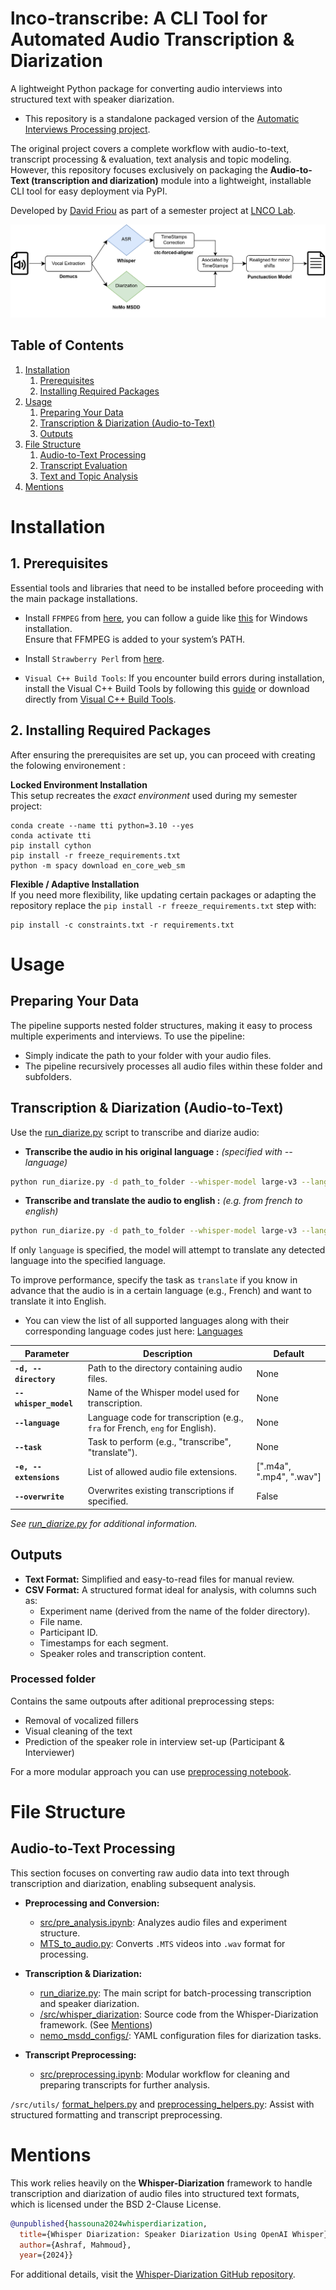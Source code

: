 # lnco-transcribe: A CLI Tool for Automated Audio Transcription & Diarization

A lightweight Python package for converting audio interviews into structured text with speaker diarization.

- This repository is a standalone packaged version of the [Automatic Interviews Processing project](https://github.com/AfroDeivid/automatic-interviews-processing).

The original project covers a complete workflow with audio-to-text, transcript processing & evaluation, text analysis and topic modeling. However, this repository focuses exclusively on packaging the **Audio-to-Text (transcription and diarization)** module into a lightweight, installable CLI tool for easy deployment via PyPI.

Developed by [David Friou](https://github.com/AfroDeivid) as part of a semester project at [LNCO Lab](https://www.epfl.ch/labs/lnco/).

![Project Workflow](images/WD_pipeline.png)

## Table of Contents
1. [Installation](#installation)  
   1. [Prerequisites](#1-prerequisites)  
   2. [Installing Required Packages](#2-installing-required-packages)  
2. [Usage](#usage)  
   1. [Preparing Your Data](#preparing-your-data)  
   2. [Transcription & Diarization (Audio-to-Text)](#transcription--diarization-audio-to-text)  
   3. [Outputs](#outputs)  
3. [File Structure](#file-structure)  
   1. [Audio-to-Text Processing](#audio-to-text-processing)  
   2. [Transcript Evaluation](#transcript-evaluation)  
   3. [Text and Topic Analysis](#text-and-topic-analysis) 
4. [Mentions](#mentions)

# Installation

## 1. Prerequisites
Essential tools and libraries that need to be installed before proceeding with the main package installations.

- Install ``FFMPEG`` from [here](https://ffmpeg.org/download.html), you can follow a guide like [this](https://phoenixnap.com/kb/ffmpeg-windows) for Windows installation.  
Ensure that FFMPEG is added to your system’s PATH.

- Install ``Strawberry Perl`` from [here](https://strawberryperl.com/).

- ``Visual C++ Build Tools``: If you encounter build errors during installation, install the Visual C++ Build Tools by following this [guide](https://stackoverflow.com/questions/40504552/how-to-install-visual-c-build-tools) or download directly from [Visual C++ Build Tools](https://visualstudio.microsoft.com/visual-cpp-build-tools/).


## 2. Installing Required Packages

After ensuring the prerequisites are set up, you can proceed with creating the folowing environement :

**Locked Environment Installation**  
This setup recreates the *exact environment* used during my semester project:
```
conda create --name tti python=3.10 --yes
conda activate tti
pip install cython
pip install -r freeze_requirements.txt
python -m spacy download en_core_web_sm
``` 

**Flexible / Adaptive Installation**  
If you need more flexibility, like updating certain packages or adapting the repository replace the ``pip install -r freeze_requirements.txt`` step with:
```
pip install -c constraints.txt -r requirements.txt 
``` 

# Usage

## Preparing Your Data

The pipeline supports nested folder structures, making it easy to process multiple experiments and interviews. To use the pipeline:

- Simply indicate the path to your folder with your audio files.
- The pipeline recursively processes all audio files within these folder and subfolders.

## Transcription & Diarization (Audio-to-Text)
Use the [run_diarize.py](src/run_diarize.py) script to transcribe and diarize audio:

- **Transcribe the audio in his original language :** *(specified with --language)* 
```bash
python run_diarize.py -d path_to_folder --whisper-model large-v3 --language en
```

- **Transcribe and translate the audio to english :** *(e.g. from french to english)*
```bash
python run_diarize.py -d path_to_folder --whisper-model large-v3 --language fr --task translate
```

If only ``language`` is specified, the model will attempt to translate any detected language into the specified language.

To improve performance, specify the task as ``translate`` if you know in advance that the audio is in a certain language (e.g., French) and want to translate it into English.

- You can view the list of all supported languages along with their corresponding language codes just here: [Languages](src/whisper_diarization/helpers.py)

| Parameter         | Description                                         | Default                         |
|-------------------|-----------------------------------------------------|---------------------------------|
| **`-d, --directory`** | Path to the directory containing audio files.       | None                 |
| **`--whisper_model`** | Name of the Whisper model used for transcription.   | None                      |
| **``--language ``**       | Language code for transcription (e.g., `fra` for French, `eng` for English). | None                            |
| **``--task ``**           | Task to perform (e.g., "transcribe", "translate").  | None                            |
| **``-e, --extensions``**      | List of allowed audio file extensions.              | [".m4a", ".mp4", ".wav"]        |
| **``--overwrite``**       | Overwrites existing transcriptions if specified.    | False                           |

*See [run_diarize.py](src/run_diarize.py) for additional information.*

## Outputs
- **Text Format:** Simplified and easy-to-read files for manual review.
- **CSV Format:** A structured format ideal for analysis, with columns such as:
  - Experiment name (derived from the name of the folder directory).
  - File name.
  - Participant ID.
  - Timestamps for each segment.
  - Speaker roles and transcription content.

### Processed folder
Contains the same outpouts after aditional preprocessing steps:

- Removal of vocalized fillers
- Visual cleaning of the text
- Prediction of the speaker role in interview set-up (Participant & Interviewer)

For a more modular approach you can use [preprocessing notebook](./src/preprocessing.ipynb).

# File Structure

## Audio-to-Text Processing  
This section focuses on converting raw audio data into text through transcription and diarization, enabling subsequent analysis.  

- **Preprocessing and Conversion:**  
  - [src/pre_analysis.ipynb](./src/pre_analysis.ipynb): Analyzes audio files and experiment structure.  
  - [MTS_to_audio.py](src/MTS_to_audio.py): Converts `.MTS` videos into `.wav` format for processing.  

- **Transcription & Diarization:**  
  - [run_diarize.py](src/run_diarize.py): The main script for batch-processing transcription and speaker diarization.  
  - [/src/whisper_diarization](./src/whisper_diarization/): Source code from the Whisper-Diarization framework. (See [Mentions](#mentions))  
  - [nemo_msdd_configs/](./nemo_msdd_configs/): YAML configuration files for diarization tasks.  

- **Transcript Preprocessing:**  
  - [src/preprocessing.ipynb](./src/preprocessing.ipynb): Modular workflow for cleaning and preparing transcripts for further analysis.  

``/src/utils/`` [format_helpers.py](./src/utils/format_helpers.py) and [preprocessing_helpers.py](./src/utils/preprocessing_helpers.py): Assist with structured formatting and transcript preprocessing.  

# Mentions

This work relies heavily on the **Whisper-Diarization** framework to handle transcription and diarization of audio files into structured text formats, which is licensed under the BSD 2-Clause License.

```bibtex
@unpublished{hassouna2024whisperdiarization,
  title={Whisper Diarization: Speaker Diarization Using OpenAI Whisper},
  author={Ashraf, Mahmoud},
  year={2024}}
```
For additional details, visit the [Whisper-Diarization GitHub repository](https://github.com/MahmoudAshraf97/whisper-diarization).
